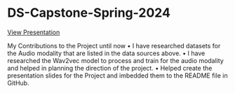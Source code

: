 # DS-Capstone-Spring-2024 

[View Presentation](https://github.com/Oversoul73/DS-Capstone-Spring-2024/blob/main/Presentation.pdf)


My Contributions to the Project until now
•	I have researched datasets for the Audio modality that are listed in the data sources above.
•	I have researched the Wav2vec model to process and train for the audio modality and helped in planning the direction of the project.
•	Helped create the presentation slides for the Project and imbedded them to the README file in GitHub.

